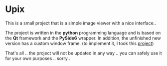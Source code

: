 # Upix

This is a small project that is a simple image viewer with a nice interface..

The project is written in the **python** programming language and is based on the **Qt** framework and the **PySide6** wrapper. In addition, the unfinished new version has a custom window frame. (to implement it, I took this [project](https://github.com/re7gog/CustomWindow))

That's all .. the project will not be updated in any way .. you can safely use it for your own purposes .. sorry..

